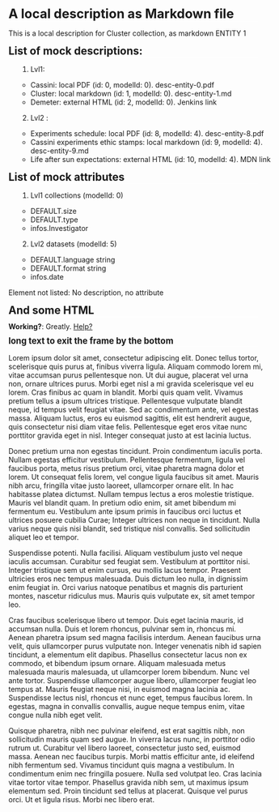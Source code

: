 <style>
h1 {
  font-size: 1.8em;
  margin: 10px 10px 10px 0;
  border-width: 0 0 1px 0;
  border-color: white;
  border-style: solid;
}
h2 {
  font-size: 1.5em;
  margin: 10px 10px 10px 0;
  border-width: 0 0 1px 0;
  border-color: white;
  border-style: solid;
}
h3 {
  font-size: 1.2em;
  font-decoration: 'underline';
  margin: 10px 10px 10px 0;
  border-width: 0 0 1px 0;
  border-color: white;
  border-style: solid;
}
ul {
 list-style: circle;
 position:relative;
 left: 10px;
}
ol {
  position:relative;
  list-style: decimal;
  left: 10px;
}
li {
  position:relative;
  left: 10px;
}
p{
  margin-bottom: 1em;
  font-size: 1em;
}
</style>


# A local description as Markdown file

This is a local description for Cluster collection, as markdown
ENTITY 1

## List of mock descriptions:

1. Lvl1: 
- Cassini: local PDF (id: 0, modelId: 0). desc-entity-0.pdf
- Cluster: local markdown (id: 1, modelId: 0). desc-entity-1.md
- Demeter: external HTML (id: 2, modelId: 0). Jenkins link
2. Lvl2 :
- Experiments schedule: local PDF (id: 8, modelId: 4). desc-entity-8.pdf
- Cassini experiments ethic stamps: local markdown (id: 9, modelId: 4). desc-entity-9.md
- Life after sun expectations: external HTML (id: 10, modelId: 4). MDN link

## List of mock attributes
 
1. Lvl1 collections (modelId: 0)
- DEFAULT.size 
- DEFAULT.type
- infos.Investigator

2. Lvl2 datasets (modelId: 5)
- DEFAULT.language string
- DEFAULT.format string
- infos.date 

Element not listed: No description, no attribute

## And some HTML

<div><b>Working?</b>: Greatly. <a href="https://www.w3schools.com/html/">Help?</a> </div>

### long text to exit the frame by the bottom

Lorem ipsum dolor sit amet, consectetur adipiscing elit. Donec tellus tortor, scelerisque quis purus at, finibus viverra ligula. Aliquam commodo lorem mi, vitae accumsan purus pellentesque non. Ut dui augue, placerat vel urna non, ornare ultrices purus. Morbi eget nisl a mi gravida scelerisque vel eu lorem. Cras finibus ac quam in blandit. Morbi quis quam velit. Vivamus pretium tellus a ipsum ultrices tristique. Pellentesque vulputate blandit neque, id tempus velit feugiat vitae. Sed ac condimentum ante, vel egestas massa. Aliquam luctus, eros eu euismod sagittis, elit est hendrerit augue, quis consectetur nisi diam vitae felis. Pellentesque eget eros vitae nunc porttitor gravida eget in nisl. Integer consequat justo at est lacinia luctus.

Donec pretium urna non egestas tincidunt. Proin condimentum iaculis porta. Nullam egestas efficitur vestibulum. Pellentesque fermentum, ligula vel faucibus porta, metus risus pretium orci, vitae pharetra magna dolor et lorem. Ut consequat felis lorem, vel congue ligula faucibus sit amet. Mauris nibh arcu, fringilla vitae justo laoreet, ullamcorper ornare elit. In hac habitasse platea dictumst. Nullam tempus lectus a eros molestie tristique. Mauris vel blandit quam. In pretium odio enim, sit amet bibendum mi fermentum eu. Vestibulum ante ipsum primis in faucibus orci luctus et ultrices posuere cubilia Curae; Integer ultrices non neque in tincidunt. Nulla varius neque quis nisi blandit, sed tristique nisl convallis. Sed sollicitudin aliquet leo et tempor.

Suspendisse potenti. Nulla facilisi. Aliquam vestibulum justo vel neque iaculis accumsan. Curabitur sed feugiat sem. Vestibulum at porttitor nisi. Integer tristique sem ut enim cursus, eu mollis lacus tempor. Praesent ultricies eros nec tempus malesuada. Duis dictum leo nulla, in dignissim enim feugiat in. Orci varius natoque penatibus et magnis dis parturient montes, nascetur ridiculus mus. Mauris quis vulputate ex, sit amet tempor leo.

Cras faucibus scelerisque libero ut tempor. Duis eget lacinia mauris, id accumsan nulla. Duis et lorem rhoncus, pulvinar sem in, rhoncus mi. Aenean pharetra ipsum sed magna facilisis interdum. Aenean faucibus urna velit, quis ullamcorper purus vulputate non. Integer venenatis nibh id sapien tincidunt, a elementum elit dapibus. Phasellus consectetur lacus non ex commodo, et bibendum ipsum ornare. Aliquam malesuada metus malesuada mauris malesuada, ut ullamcorper lorem bibendum. Nunc vel ante tortor. Suspendisse ullamcorper augue libero, ullamcorper feugiat leo tempus at. Mauris feugiat neque nisi, in euismod magna lacinia ac. Suspendisse lectus nisl, rhoncus et nunc eget, tempus faucibus lorem. In egestas, magna in convallis convallis, augue neque tempus enim, vitae congue nulla nibh eget velit.

Quisque pharetra, nibh nec pulvinar eleifend, est erat sagittis nibh, non sollicitudin mauris quam sed augue. In viverra lacus nunc, in porttitor odio rutrum ut. Curabitur vel libero laoreet, consectetur justo sed, euismod massa. Aenean nec faucibus turpis. Morbi mattis efficitur ante, id eleifend nibh fermentum sed. Vivamus tincidunt quis magna a vestibulum. In condimentum enim nec fringilla posuere. Nulla sed volutpat leo. Cras lacinia vitae tortor vitae tempor. Phasellus gravida nibh sem, ut maximus ipsum elementum sed. Proin tincidunt sed tellus at placerat. Quisque vel purus orci. Ut et ligula risus. Morbi nec libero erat.


